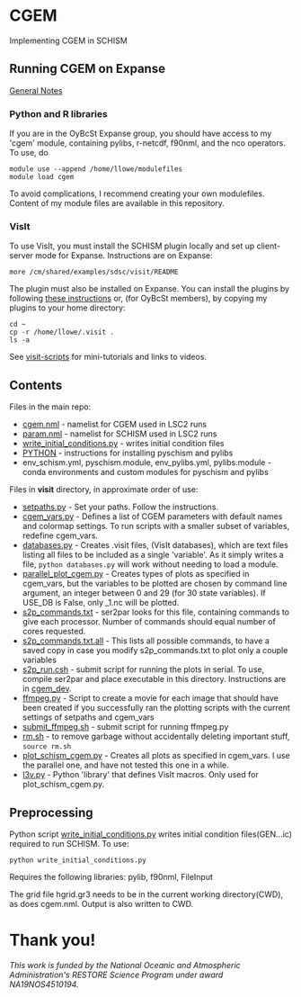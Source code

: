 # CGEM
Implementing CGEM in SCHISM

## Running CGEM on Expanse

[General Notes](cgem-dev.md)


### Python and R libraries

If you are in the OyBcSt Expanse group, you should have access to my 'cgem' module, containing pylibs, r-netcdf, f90nml, and the nco operators.  To use, do
```
module use --append /home/llowe/modulefiles
module load cgem
```

To avoid complications, I recommend creating your own modulefiles.  Content of my module files are available in this repository.

### VisIt

To use VisIt, you must install the SCHISM plugin locally and set up client-server mode for Expanse.  Instructions are on Expanse:
```
more /cm/shared/examples/sdsc/visit/README
```

The plugin must also be installed on Expanse.  You can install the plugins by following [these instructions](https://github.com/schism-dev/schism_visit_plugin/blob/master/install-expanse.md) or, (for OyBcSt members), by copying my plugins to your home directory:
```
cd ~
cp -r /home/llowe/.visit .
ls -a
```

See [visit-scripts](https://github.com/l3-hpc/visit-scripts/blob/main/README.md) for mini-tutorials and links to videos. 

## Contents
Files in the main repo:
- [cgem.nml](cgem.nml) - namelist for CGEM used in LSC2 runs
- [param.nml](param.nml) - namelist for SCHISM used in LSC2 runs
- [write_initial_conditions.py](write_initial_conditions.py) - writes initial condition files
- [PYTHON](PYTHON.MD) - instructions for installing pyschism and pylibs
- env_schism.yml, pyschism.module, env_pylibs.yml, pylibs.module - conda environments and custom modules for pyschism and pylibs

Files in **visit** directory, in approximate order of use:
- [setpaths.py](visit/setpaths.py) - Set your paths.  Follow the instructions.
- [cgem_vars.py](visit/cgem_vars.py) - Defines a list of CGEM parameters with default names and colormap settings.  To run scripts with a smaller subset of variables, redefine cgem_vars.
- [databases.py](visit/databases.py) - Creates .visit files, (VisIt databases), which are text files listing all files to be included as a single 'variable'.  As it simply writes a file, `python databases.py` will work without needing to load a module.
- [parallel_plot_cgem.py](visit/parallel_plot_cgem.py) - Creates types of plots as specified in cgem_vars, but the variables to be plotted are chosen by command line argument, an integer between 0 and 29 (for 30 state variables).  If USE_DB is False, only _1.nc will be plotted.
- [s2p_commands.txt](visit/s2p_commands.txt) - ser2par looks for this file, containing commands to give each processor.  Number of commands should equal number of cores requested.
- [s2p_commands.txt.all](visit/s2p_commands.txt.all) - This lists all possible commands, to have a saved copy in case you modify s2p_commands.txt to plot only a couple variables
- [s2p_run.csh](visit/s2p_run.csh) - submit script for running the plots in serial.  To use, compile ser2par and place executable in this directory.  Instructions are in [cgem_dev](visit/cgem_dev.md).
- [ffmpeg.py](visit/ffmpeg.py) - Script to create a movie for each image that should have been created if you successfully ran the plotting scripts with the current settings of setpaths and cgem_vars
- [submit_ffmpeg.sh](visit/submit_ffmpeg.sh) - submit script for running ffmpeg.py
- [rm.sh](visit/rm.sh) - to remove garbage without accidentally deleting important stuff, `source rm.sh`
- [plot_schism_cgem.py](visit/plot_schism_cgem.py) - Creates all plots as specified in cgem_vars.  I use the parallel one, and have not tested this one in a while.
- [l3v.py](visit/l3v.py) - Python 'library' that defines VisIt macros.  Only used for plot_schism_cgem.py.

## Preprocessing
Python script [write_initial_conditions.py](write_initial_conditions.py) writes initial condition files(GEN...ic) required to run SCHISM.  To use:
```
python write_initial_conditions.py
```
Requires the following libraries: pylib, f90nml, FileInput

The grid file hgrid.gr3 needs to be in the current working directory(CWD), as does cgem.nml.  Output is also written to CWD.

# Thank you!
*This work is funded by the National Oceanic and Atmospheric Administration's RESTORE Science Program under award NA19NOS4510194.*
